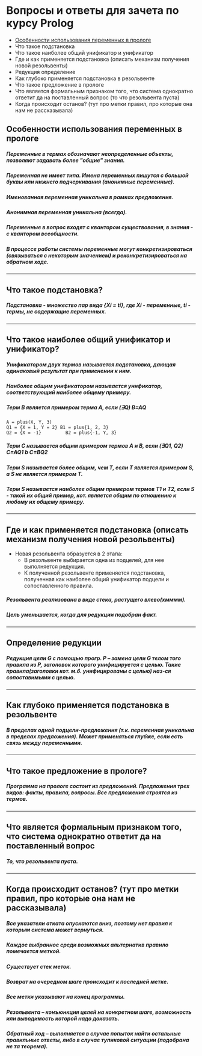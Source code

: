 # Вопросы и ответы для зачета по курсу Prolog
+ <a href="#A">Особенности использования переменных в прологе</a>
+ Что такое подстановка
+ Что такое наиболее общий унификатор и унификатор
+ Где и как применяется подстановка (описать механизм получения новой резольвенты)
+ Редукция определение
+ Как глубоко применяется подстановка в резольвенте
+ Что такое предложение в прологе
+ Что является формальным признаком того, что система однократно ответит да на поставленный вопрос (то что резольвента пуста)
+ Когда происходит останов? (тут про метки правил, про которые она нам не рассказывала)

## <a name="#A">Особенности использования переменных в прологе</a>

##### Переменные в термах обозначают неопределенные объекты, позволяют задавать более "общие" знания.
##### Переменная не имеет типа. Имена переменных пишутся с большой буквы или нижнего подчеркивания (анонимные переменные).
##### Именованная переменная уникальна в рамках предложения.
##### Анонимная переменная уникальна (всегда).
##### Переменные в вопрос входят с квантором существования, в знания - с квантором всеобщности.
##### В процессе работы системы переменные могут конкретизироваться (связываться с некоторым значением) и реконкретизироваться на  обратном ходе.

---
## Что такое подстановка?

##### Подстановка - множество пар вида {Xi = ti}, где Xi - переменные, ti - термы, не содержащие переменных.
---
## Что такое наиболее общий унификатор и унификатор?
##### ***Унификатором*** двух термов называется подстановка, дающая одинаковый результат при применении к ним.
##### ***Наиболее общим унификатором*** называется унификатор, соответствующий наиболее общему примеру.

##### Терм В является примером терма А, если (∃Q) B=AQ
``` 
A = plus(X, Y, 3)
Q1 = {X = 1, Y = 2}	B1 = plus{1, 2, 3}
Q2 = {X = -1}	      B2 = plus{-1, Y, 3}
```
##### Терм С называется общим примером термов А и В, если (∃Q1, Q2) C=AQ1 b C=BQ2
##### Терм S называется более общим, чем Т, если Т является примером S, а S не является примером Т.
##### Терм S называется наиболее общим примером термов Т1 и Т2, если S - такой их общий пример, кот. является общим по отношению к любому их общему примеру.
---
##  Где и как применяется подстановка (описать механизм получения новой резольвенты)

-  Новая резольвента образуется в 2 этапа:
    - В резольвенте выбирается одна из подцелей, для нее выполняется редукция.
    - К полученной резольвенте применяется подстановка, полученная как наиболее общий унификатор подцели и сопоставленного правила.
##### Резольвента реализована в виде стека, растущего влево(хмммм).
##### Цель уменьшается, когда для редукции подобран факт.
---
##  Определение редукции

##### Редукция цели G с помощью прогр. Р – замена цели G телом того правила из Р, заголовок которого унифицируется с целью. Такие правила(заголовки кот. м.б. унифицированы с целью) наз-ся сопоставимыми с целью.
---

##  Как глубоко применяется подстановка в резольвенте

##### В пределах одной подцели-предложения (т.к. переменная уникальна в пределах предложения). Может применяться глубже, если есть связь между переменными.
---

##  Что такое предложение в прологе?

##### Программа на прологе состоит из предложений. Предложения трех видов: факты, правила, вопросы. Все предложения строятся из термов.
---

##  Что является формальным признаком того, что система однократно ответит да на поставленный вопрос 

##### То, что резольвента пуста.
---

##  Когда происходит останов? (тут про метки правил, про которые она нам не рассказывала)

##### Все указатели отката опускаются вниз, поэтому нет правил к которым система может вернуться.
##### Каждое выбранное среди возможных альтернатив правило помечается меткой. 
##### Существует стек меток. 
##### Возврат на очередном шаге происходит к последней метке.
##### Все метки указывают на конец программы.
##### Резольвента – конъюнкция целей на конкретном шаге, возможность или выводимость которой надо доказать.
##### Обратный ход – выполняется в случае попыток найти остальные правильные ответы, либо в случае тупиковой ситуации (подобрана не та теорема).
